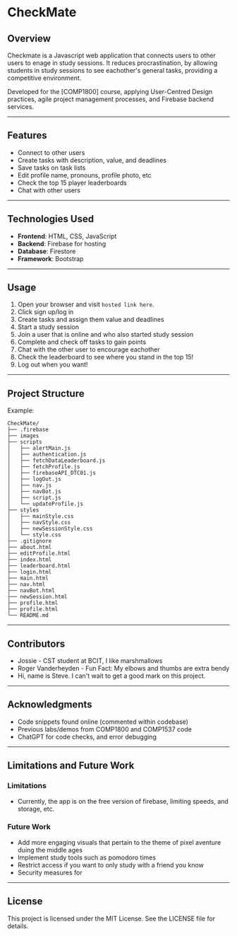 
# CheckMate

## Overview


Checkmate is a Javascript web application that connects users to other users to enage in study sessions. It reduces procrastination, by allowing students in study sessions to see eachother's general tasks, providing a competitive environment.

Developed for the [COMP1800] course, applying User-Centred Design practices, agile project management processes, and Firebase backend services.

---

## Features
- Connect to other users
- Create tasks with description, value, and deadlines
- Save tasks on task lists
- Edit profile name, pronouns, profile photo, etc
- Check the top 15 player leaderboards
- Chat with other users

---

## Technologies Used

- **Frontend**: HTML, CSS, JavaScript
- **Backend**: Firebase for hosting
- **Database**: Firestore
- **Framework**: Bootstrap

---

## Usage
1. Open your browser and visit `hosted link here`.
2. Click sign up/log in
3. Create tasks and assign them value and deadlines
4. Start a study session
5. Join a user that is online and who also started study session
6. Complete and check off tasks to gain points
7. Chat with the other user to encourage eachother
8. Check the leaderboard to see where you stand in the top 15!
9. Log out when you want!

---

## Project Structure

Example:
```
CheckMate/
├── .firebase
├── images
├── scripts
│   ├── alertMain.js
│   ├── authentication.js
│   ├── fetchDataLeaderboard.js
│   ├── fetchProfile.js
│   ├── firebaseAPI_DTC01.js
│   ├── logOut.js
│   ├── nav.js
│   ├── navBot.js 
│   ├── script.js
│   └── updateProfile.js
├── styles
│   ├── mainStyle.css
│   ├── navStyle.css
│   ├── newSessionStyle.css
│   └── style.css
├── .gitignore
├── about.html
├── editProfile.html
├── index.html
├── leaderboard.html
├── login.html
├── main.html
├── nav.html
├── navBot.html
├── newSession.html
├── profile.html
├── profile.html
└── README.md

```

---

## Contributors
- Jossie - CST student at BCIT, I like marshmallows 
- Roger Vanderheyden - Fun Fact: My elbows and thumbs are extra bendy 
- Hi, name is Steve. I can't wait to get a good mark on this project. 
---

## Acknowledgments

- Code snippets found online (commented within codebase)
- Previous labs/demos from COMP1800 and COMP1537 code
- ChatGPT for code checks, and error debugging
---

## Limitations and Future Work
### Limitations

- Currently, the app is on the free version of firebase, limiting speeds, and storage, etc.

### Future Work

- Add more engaging visuals that pertain to the theme of pixel aventure duing the middle ages
- Implement study tools such as pomodoro times
- Restrict access if you want to only study with a friend you know
- Security measures for 

---

## License

This project is licensed under the MIT License. See the LICENSE file for details.
